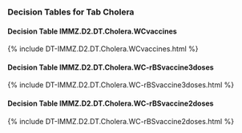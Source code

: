 ### Decision Tables for Tab  Cholera
#### Decision Table IMMZ.D2.DT.Cholera.WCvaccines
{% include DT-IMMZ.D2.DT.Cholera.WCvaccines.html %}
#### Decision Table IMMZ.D2.DT.Cholera.WC-rBSvaccine3doses
{% include DT-IMMZ.D2.DT.Cholera.WC-rBSvaccine3doses.html %}
#### Decision Table IMMZ.D2.DT.Cholera.WC-rBSvaccine2doses
{% include DT-IMMZ.D2.DT.Cholera.WC-rBSvaccine2doses.html %}

